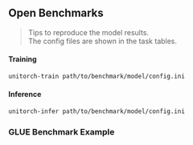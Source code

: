 
## Open Benchmarks

> Tips to reproduce the model results. <br>
> The config files are shown in the task tables.

#### Training
```bash
unitorch-train path/to/benchmark/model/config.ini
```
#### Inference
```bash
unitorch-infer path/to/benchmark/model/config.ini
```

### GLUE Benchmark Example

